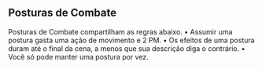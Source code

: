 ## Posturas de Combate

Posturas de Combate compartilham as regras abaixo.
• Assumir uma postura gasta uma ação de movimento e 2 PM.
• Os efeitos de uma postura duram até o final da cena, a menos que sua descrição diga o contrário. • Você só pode manter uma postura por vez.